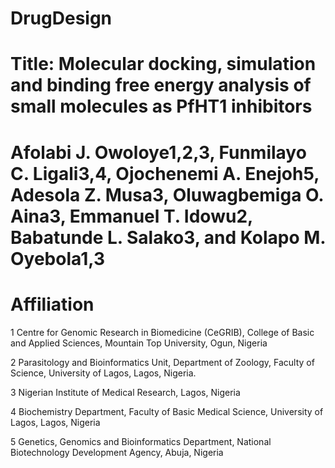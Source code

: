 # DrugDesign
# Title: Molecular docking, simulation and binding free energy analysis of small molecules as PfHT1 inhibitors

# Afolabi J. Owoloye1,2,3, Funmilayo C. Ligali3,4, Ojochenemi A. Enejoh5, Adesola Z. Musa3, Oluwagbemiga O. Aina3, Emmanuel T. Idowu2, Babatunde L. Salako3, and Kolapo M. Oyebola1,3

# Affiliation
1 Centre for Genomic Research in Biomedicine (CeGRIB), College of Basic and Applied Sciences, Mountain Top University, Ogun, Nigeria

2 Parasitology and Bioinformatics Unit, Department of Zoology, Faculty of Science, University of Lagos, Lagos, Nigeria.

3 Nigerian Institute of Medical Research, Lagos, Nigeria

4 Biochemistry Department, Faculty of Basic Medical Science, University of Lagos, Lagos, Nigeria

5 Genetics, Genomics and Bioinformatics Department, National Biotechnology Development Agency,  Abuja, Nigeria
